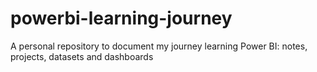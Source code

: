 # powerbi-learning-journey
A personal repository to document my journey learning Power BI: notes, projects, datasets and dashboards
